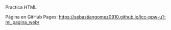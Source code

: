 Practica HTML

Página en GitHub Pages: https://sebastiangomez0910.github.io/icc-ppw-u1-mi_pagina_web/ 
